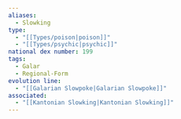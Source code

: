 ```yaml
---
aliases:
  - Slowking
type:
  - "[[Types/poison|poison]]"
  - "[[Types/psychic|psychic]]"
national dex number: 199
tags:
  - Galar
  - Regional-Form
evolution line:
  - "[[Galarian Slowpoke|Galarian Slowpoke]]"
associated:
  - "[[Kantonian Slowking|Kantonian Slowking]]"
---
```

